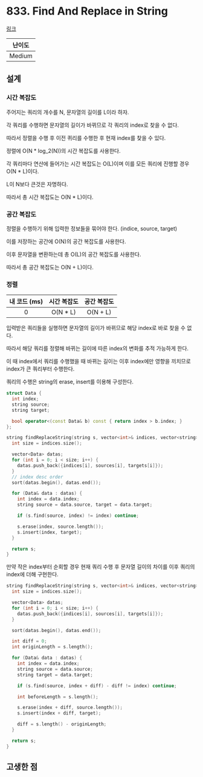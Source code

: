 # 833. Find And Replace in String

[링크](https://leetcode.com/problems/find-and-replace-in-string/)

| 난이도 |
| :----: |
| Medium |

## 설계

### 시간 복잡도

주어지는 쿼리의 개수를 N, 문자열의 길이를 L이라 하자.

각 쿼리를 수행하면 문자열의 길이가 바뀌므로 각 쿼리의 index로 찾을 수 없다.

따라서 정렬을 수행 후 이전 퀴리를 수행한 후 현재 index를 찾을 수 있다.

정렬에 O(N \* log_2(N))의 시간 복잡도를 사용한다.

각 쿼리마다 연산에 들어가는 시간 복잡도는 O(L)이며 이를 모든 쿼리에 진행할 경우 O(N \* L)이다.

L이 N보다 큰것은 자명하다.

따라서 총 시간 복잡도는 O(N \* L)이다.

### 공간 복잡도

정렬을 수행하기 위해 입력한 정보들을 묶어야 한다. (indice, source, target)

이를 저장하는 공간에 O(N)의 공간 복잡도를 사용한다.

이후 문자열을 변환하는데 총 O(L)의 공간 복잡도를 사용한다.

따라서 총 공간 복잡도는 O(N + L)이다.

### 정렬

| 내 코드 (ms) | 시간 복잡도 | 공간 복잡도 |
| :----------: | :---------: | :---------: |
|      0       |  O(N \* L)  |  O(N + L)   |

입력받은 쿼리들을 실행하면 문자열의 길이가 바뀌므로 해당 index로 바로 찾을 수 없다.

따라서 해당 쿼리를 정렬해 바뀌는 길이에 따른 index의 변화를 추적 가능하게 한다.

이 때 index에서 쿼리를 수행했을 때 바뀌는 길이는 이후 index에만 영향을 끼치므로 index가 큰 쿼리부터 수행한다.

쿼리의 수행은 string의 erase, insert를 이용해 구성한다.

```cpp
struct Data {
  int index;
  string source;
  string target;

  bool operator<(const Data& b) const { return index > b.index; }
};

string findReplaceString(string s, vector<int>& indices, vector<string>& sources, vector<string>& targets) {
  int size = indices.size();

  vector<Data> datas;
  for (int i = 0; i < size; i++) {
    datas.push_back({indices[i], sources[i], targets[i]});
  }
  // index desc order
  sort(datas.begin(), datas.end());

  for (Data& data : datas) {
    int index = data.index;
    string source = data.source, target = data.target;

    if (s.find(source, index) != index) continue;

    s.erase(index, source.length());
    s.insert(index, target);
  }

  return s;
}
```

만약 작은 index부터 순회할 경우 현재 쿼리 수행 후 문자열 길이의 차이를 이후 쿼리의 index에 더해 구현한다.

```cpp
string findReplaceString(string s, vector<int>& indices, vector<string>& sources, vector<string>& targets) {
  int size = indices.size();

  vector<Data> datas;
  for (int i = 0; i < size; i++) {
    datas.push_back({indices[i], sources[i], targets[i]});
  }

  sort(datas.begin(), datas.end());

  int diff = 0;
  int originLength = s.length();

  for (Data& data : datas) {
    int index = data.index;
    string source = data.source;
    string target = data.target;

    if (s.find(source, index + diff) - diff != index) continue;

    int beforeLength = s.length();

    s.erase(index + diff, source.length());
    s.insert(index + diff, target);

    diff = s.length() - originLength;
  }

  return s;
}
```

## 고생한 점
